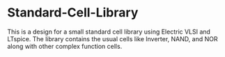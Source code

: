 # Standard-Cell-Library
This is a design for a small standard cell library using Electric VLSI and LTspice. The library contains the usual cells like Inverter, NAND, and NOR along with other complex function cells.
